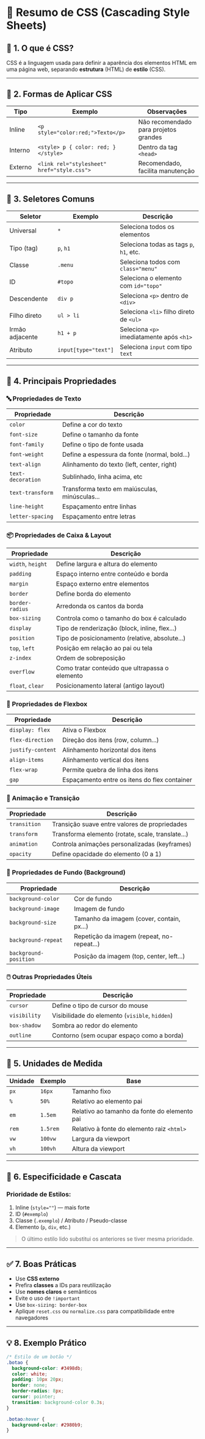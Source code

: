 # 🎨 Resumo de CSS (Cascading Style Sheets)

## 📌 1. O que é CSS?
CSS é a linguagem usada para definir a aparência dos elementos HTML em uma página web, separando **estrutura** (HTML) de **estilo** (CSS).

---

## 🧱 2. Formas de Aplicar CSS

| Tipo      | Exemplo                                         | Observações                            |
|-----------|--------------------------------------------------|----------------------------------------|
| Inline    | `<p style="color:red;">Texto</p>`               | Não recomendado para projetos grandes  |
| Interno   | `<style> p { color: red; } </style>`            | Dentro da tag `<head>`                 |
| Externo   | `<link rel="stylesheet" href="style.css">`      | Recomendado, facilita manutenção       |

---

## 🎯 3. Seletores Comuns

| Seletor           | Exemplo               | Descrição                                  |
|-------------------|-----------------------|--------------------------------------------|
| Universal         | `*`                   | Seleciona todos os elementos               |
| Tipo (tag)        | `p`, `h1`             | Seleciona todas as tags `p`, `h1`, etc.    |
| Classe            | `.menu`               | Seleciona todos com `class="menu"`         |
| ID                | `#topo`               | Seleciona o elemento com `id="topo"`       |
| Descendente       | `div p`               | Seleciona `<p>` dentro de `<div>`          |
| Filho direto      | `ul > li`             | Seleciona `<li>` filho direto de `<ul>`    |
| Irmão adjacente   | `h1 + p`              | Seleciona `<p>` imediatamente após `<h1>`  |
| Atributo          | `input[type="text"]`  | Seleciona `input` com tipo `text`          |

---

## 🎨 4. Principais Propriedades

### 🔤 Propriedades de Texto

| Propriedade        | Descrição                                      |
|--------------------|------------------------------------------------|
| `color`            | Define a cor do texto                          |
| `font-size`        | Define o tamanho da fonte                      |
| `font-family`      | Define o tipo de fonte usada                   |
| `font-weight`      | Define a espessura da fonte (normal, bold...)  |
| `text-align`       | Alinhamento do texto (left, center, right)    |
| `text-decoration`  | Sublinhado, linha acima, etc                   |
| `text-transform`   | Transforma texto em maiúsculas, minúsculas... |
| `line-height`      | Espaçamento entre linhas                       |
| `letter-spacing`   | Espaçamento entre letras                       |

### 📦 Propriedades de Caixa & Layout

| Propriedade       | Descrição                                       |
|-------------------|-------------------------------------------------|
| `width`, `height` | Define largura e altura do elemento             |
| `padding`         | Espaço interno entre conteúdo e borda           |
| `margin`          | Espaço externo entre elementos                  |
| `border`          | Define borda do elemento                        |
| `border-radius`   | Arredonda os cantos da borda                    |
| `box-sizing`      | Controla como o tamanho do box é calculado     |
| `display`         | Tipo de renderização (block, inline, flex...)  |
| `position`        | Tipo de posicionamento (relative, absolute...) |
| `top`, `left`     | Posição em relação ao pai ou tela              |
| `z-index`         | Ordem de sobreposição                          |
| `overflow`        | Como tratar conteúdo que ultrapassa o elemento |
| `float`, `clear`  | Posicionamento lateral (antigo layout)         |

### 🧭 Propriedades de Flexbox

| Propriedade         | Descrição                                       |
|---------------------|-------------------------------------------------|
| `display: flex`     | Ativa o Flexbox                                 |
| `flex-direction`    | Direção dos itens (row, column...)              |
| `justify-content`   | Alinhamento horizontal dos itens                |
| `align-items`       | Alinhamento vertical dos itens                  |
| `flex-wrap`         | Permite quebra de linha dos itens               |
| `gap`               | Espaçamento entre os itens do flex container    |

### 🎥 Animação e Transição

| Propriedade      | Descrição                                          |
|------------------|----------------------------------------------------|
| `transition`     | Transição suave entre valores de propriedades      |
| `transform`      | Transforma elemento (rotate, scale, translate...)  |
| `animation`      | Controla animações personalizadas (keyframes)      |
| `opacity`        | Define opacidade do elemento (0 a 1)               |

### 🎲 Propriedades de Fundo (Background)

| Propriedade           | Descrição                                     |
|------------------------|----------------------------------------------|
| `background-color`     | Cor de fundo                                 |
| `background-image`     | Imagem de fundo                              |
| `background-size`      | Tamanho da imagem (cover, contain, px...)    |
| `background-repeat`    | Repetição da imagem (repeat, no-repeat...)   |
| `background-position`  | Posição da imagem (top, center, left...)     |

### 🖱️ Outras Propriedades Úteis

| Propriedade        | Descrição                                 |
|--------------------|--------------------------------------------|
| `cursor`           | Define o tipo de cursor do mouse          |
| `visibility`       | Visibilidade do elemento (`visible`, `hidden`) |
| `box-shadow`       | Sombra ao redor do elemento               |
| `outline`          | Contorno (sem ocupar espaço como a borda) |

---

## 📏 5. Unidades de Medida

| Unidade | Exemplo  | Base                                      |
|---------|----------|-------------------------------------------|
| `px`    | `16px`   | Tamanho fixo                              |
| `%`     | `50%`    | Relativo ao elemento pai                  |
| `em`    | `1.5em`  | Relativo ao tamanho da fonte do elemento pai |
| `rem`   | `1.5rem` | Relativo à fonte do elemento raiz `<html>` |
| `vw`    | `100vw`  | Largura da viewport                       |
| `vh`    | `100vh`  | Altura da viewport                        |

---

## 🧠 6. Especificidade e Cascata

### Prioridade de Estilos:
1. Inline (`style=""`) — mais forte  
2. ID (`#exemplo`)  
3. Classe (`.exemplo`) / Atributo / Pseudo-classe  
4. Elemento (`p`, `div`, etc.)

> O último estilo lido substitui os anteriores se tiver mesma prioridade.

---

## ✅ 7. Boas Práticas

- Use **CSS externo**
- Prefira **classes** a IDs para reutilização
- Use **nomes claros** e semânticos
- Evite o uso de `!important`
- Use `box-sizing: border-box`
- Aplique `reset.css` ou `normalize.css` para compatibilidade entre navegadores

---

## 💡 8. Exemplo Prático

```css
/* Estilo de um botão */
.botao {
  background-color: #3498db;
  color: white;
  padding: 10px 20px;
  border: none;
  border-radius: 8px;
  cursor: pointer;
  transition: background-color 0.3s;
}

.botao:hover {
  background-color: #2980b9;
}
